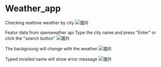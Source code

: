 # Weather_app
Checking realtime weather by city
![圖片](https://github.com/makise210/Weather_app/assets/48115073/2569b78b-d7b8-4a75-962d-8429ce9166cd)

Featur
data from openweather api
Type the city name and press "Enter" or click the "search button"
![圖片](https://github.com/makise210/Weather_app/assets/48115073/4f37539f-d7dc-4dea-8900-f7be943a2913)



The backgroung will change with the weather
![圖片](https://github.com/makise210/Weather_app/assets/48115073/22a142a3-9b65-47f6-9d75-e204396ed848)

Typed invailed name will show error message
![圖片](https://github.com/makise210/Weather_app/assets/48115073/64bff2fe-5cd3-4907-9ef6-87085256cf06)
